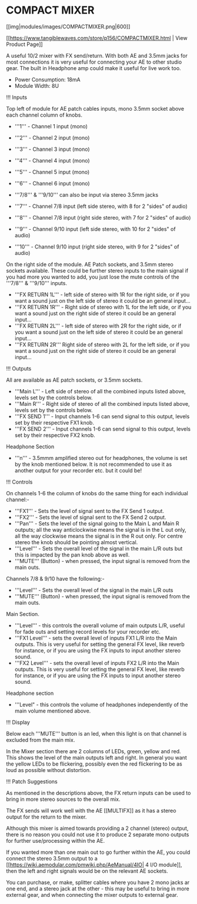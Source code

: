 # COMPACT MIXER

[[img|modules/images/COMPACTMIXER.png|600]]

[[https://www.tangiblewaves.com/store/p156/COMPACTMIXER.html | View Product Page]]

A useful 10/2 mixer with FX send/return. With both AE and 3.5mm jacks for most connections it is very useful for connecting your AE to other studio gear.  The built in Headphone amp could make it useful for live work too.

* Power Consumption: 18mA
* Module Width: 8U

!!! Inputs

Top left of module for AE patch cables inputs, mono 3.5mm socket above each channel column of knobs.

* '''1''' - Channel 1 input (mono) 
* '''2''' - Channel 2 input (mono)
* '''3''' - Channel 3 input (mono)
* '''4''' - Channel 4 input (mono)
* '''5''' - Channel 5 input (mono)
* '''6''' - Channel 6 input (mono)

* '''7/8''' & '''9/10''' can also be input via stereo 3.5mm jacks 

* '''7''' - Channel 7/8 input (left side stereo, with 8 for 2 "sides" of audio)
* '''8''' - Channel 7/8 input (right side stereo, with 7 for 2 "sides" of audio)
* '''9''' - Channel 9/10 input (left side stereo, with 10 for 2 "sides" of audio)
* '''10''' - Channel 9/10 input (right side stereo, with 9 for 2 "sides" of audio)

On the right side of the module. AE Patch sockets, and 3.5mm stereo sockets available. These could be further stereo inputs to the main signal if you had more you wanted to add, you just lose the mute controls of the '''7/8''' & '''9/10''' inputs.

* '''FX RETURN 1L''' - left side of stereo with 1R for the right side, or if you want a sound just on the left side of stereo it could be an general input...
* '''FX RETURN 1R''' - Right side of stereo with 1L for the left side, or if you want a sound just on the right side of stereo it could be an general input...
* '''FX RETURN 2L''' - left side of stereo with 2R for the right side, or if you want a sound just on the left side of stereo it could be an general input...
* '''FX RETURN 2R''' Right side of stereo with 2L for the left side, or if you want a sound just on the right side of stereo it could be an general input...

!!! Outputs

All are available as AE patch sockets, or 3.5mm sockets.

* '''Main L''' - Left side of stereo of all the combined inputs listed above, levels set by the controls below.
* '''Main R''' - Right side of stereo of all the combined inputs listed above, levels set by the controls below.
* '''FX SEND 1''' - Input channels 1-6 can send signal to this output, levels set by their respective FX1 knob.
* '''FX SEND 2''' - Input channels 1-6 can send signal to this output, levels set by their respective FX2 knob.

Headphone Section

* '''n''' - 3.5mmm amplified stereo out for headphones, the volume is set by the knob mentioned below. It is not recommended to use it as another output for your recorder etc. but it could be!  

!!! Controls

On channels 1-6 the column of knobs do the same thing for each individual channel:-

* '''FX1''' - Sets the level of signal sent to the FX Send 1 output.
* '''FX2''' - Sets the level of signal sent to the FX Send 2 output.
* '''Pan''' - Sets the level of the signal going to the Main L and Main R outputs; all the way anticlockwise means  the signal is in the L out only, all the way clockwise means the signal is in the R out only.  For centre stereo the knob should be pointing almost vertical.
* '''Level''' - Sets the overall level of the signal in the main L/R outs but this is impacted by the pan knob above as well.
* '''MUTE''' (Button) - when pressed, the input signal is removed from the main outs.

Channels 7/8 & 9/10 have the following:-

* '''Level''' - Sets the overall level of the signal in the main L/R outs 
* '''MUTE''' (Button) - when pressed, the input signal is removed from the main outs.

Main Section.

* '''Level''' - this controls the overall volume of main outputs L/R, useful for fade outs and setting record levels for your recorder etc.
* '''FX1 Level''' - sets the overall level of inputs FX1 L/R into the Main outputs. This is very useful for setting the general FX level, like reverb for instance, or if you are using the FX inputs to input another stereo sound.
* '''FX2 Level''' - sets the overall level of inputs FX2 L/R into the Main outputs. This is very useful for setting the general FX level, like reverb for instance, or if you are using the FX inputs to input another stereo sound.

Headphone section

* '''Level" - this controls the volume of headphones independently of the main volume mentioned above.

!!! Display

Below each '''MUTE''' button is an led, when this light is on that channel is excluded from the main mix.

In the Mixer section there are 2 columns of LEDs, green, yellow and red. This shows the level of the main outputs left and right.  In general you want the yellow LEDs to be flickering, possibly even the red flickering to be as loud as possible without distortion. 

!!! Patch Suggestions

As mentioned in the descriptions above, the FX return inputs can be used to bring in more stereo sources to the overall mix. 

The FX sends will work well with the AE [[MULTIFX]] as it has a stereo output for the return to the mixer.

Although this mixer is aimed towards providing  a 2 channel (stereo) output, there is no reason you could not use it to produce 2 separate mono outputs for further use/processing within the AE. 

If you wanted more than one main out to go further within the AE, you could connect the stereo 3.5mm output to a [[https://wiki.aemodular.com/pmwiki.php/AeManual/4IO| 4 I/O module]], then the left and right signals would be on the relevant AE sockets.

You can purchase, or make, splitter cables where you have 2 mono jacks ar one end, and a stereo jack at the other - this may be useful to bring in more external gear, and when connecting the mixer outputs to external gear.
